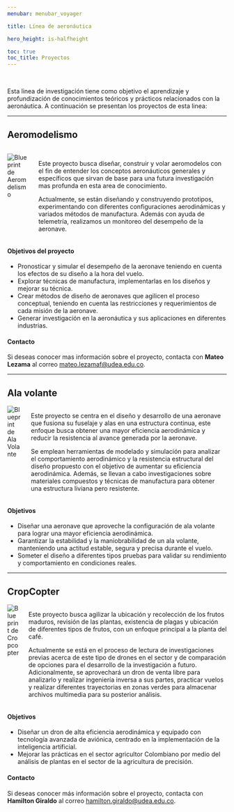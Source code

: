 ```yaml
---
menubar: menubar_voyager

title: Línea de aeronáutica

hero_height: is-halfheight

toc: true
toc_title: Proyectos
---
```

<link href="../../../assets/css/custom.css" rel="stylesheet" type="text/css">
<style>
  .hero.is-primary.is-bold {
    background-color: #262464;
    background-image: none;
  }
</style>


<div class="column has-text-centered">
  <a href="https://www.instagram.com/udea_aeronautics/" aria-label="Instagram de Linea de Aeronáutica" target="_blank"><i class="fab fa-instagram fa-3x"></i></a>
</div>
<br>

Esta linea de investigación tiene como objetivo el aprendizaje y profundización de conocimientos teóricos y prácticos relacionados con la aeronáutica. A continuación se presentan los proyectos de esta linea:

---

## Aeromodelismo
<img class="badges" src="https://img.shields.io/badge/-En%20curso-FFDD56" alt=""><br>

<div class="columns is-multiline is-vcentered">
  <div class="column is-one-third">
    <img id ="img-logos" src="../../img/blueprint_aeromodelismo.png" alt="Blueprint de Aeromdelismo">
  </div>
  <div class="column">
    <p>Este proyecto busca diseñar, construir y volar aeromodelos con el fin de entender los conceptos aeronáuticos generales y específicos que sirvan de base para una futura investigación mas profunda en esta area de conocimiento.</p>
    <p>Actualmente, se están diseñando y construyendo prototipos, experimentando con diferentes configuraciones aerodinámicas y variados métodos de manufactura. Además con ayuda de telemetría, realizamos un monitoreo del desempeño de la aeronave.</p>
  </div>
</div>

#### Objetivos del proyecto
- Pronosticar y simular el desempeño de la aeronave teniendo en cuenta los efectos de su diseño a la hora del vuelo. 
- Explorar técnicas de manufactura, implementarlas en los diseños y mejorar su técnica.
- Crear métodos de diseño de aeronaves que agilicen el proceso conceptual, teniendo en cuenta las restricciones y requerimientos de cada misión de la aeronave. 
- Generar investigación en la aeronáutica y sus aplicaciones en diferentes industrias.

#### Contacto
Si deseas conocer mas información sobre el proyecto, contacta con **Mateo Lezama** al correo [<u>mateo.lezamaf@udea.edu.co</u>](mailto:mateo.lezamaf@udea.edu.co).

---

## Ala volante
<img class="badges" src="https://img.shields.io/badge/-Inactivo-CC0F35" alt="">

<div class="columns is-multiline is-vcentered">
  <div class="column is-one-third">
    <img id ="img-logos" src="../../img/blueprint_alavolante.png" alt="Blueprint de Ala Volante">
  </div>
  <div class="column">
    <p>Este proyecto se centra en el diseño y desarrollo de una aeronave que fusiona su fuselaje y alas en una estructura continua, este enfoque busca obtener una mayor eficiencia aerodinámica y reducir la resistencia al avance generada por la aeronave.</p>
    <p>Se emplean herramientas de modelado y simulación para analizar el comportamiento aerodinámico y la resistencia estructural del diseño propuesto con el objetivo de aumentar su eficiencia aerodinámica. Además, se llevan a cabo investigaciones sobre materiales compuestos y técnicas de manufactura para obtener una estructura liviana pero resistente.</p>
  </div>
</div>

#### Objetivos
- Diseñar una aeronave que aproveche la configuración de ala volante para lograr una mayor eficiencia aerodinámica. 
- Garantizar la estabilidad y la maniobrabilidad de un ala volante, manteniendo una actitud estable, segura y precisa durante el vuelo.
- Someter el diseño a diferentes tipos pruebas para validar su rendimiento y comportamiento en condiciones reales.

---

## CropCopter
<img class="badges" src="https://img.shields.io/badge/-En%20curso-FFDD56" alt="">

<div class="columns is-multiline is-vcentered">
  <div class="column is-one-third">
    <img id ="img-logos" src="../../img/blueprint_cropcopter.png" alt="Blueprint de Cropcopter">
  </div>
  <div class="column">
    <p>Este proyecto busca agilizar la ubicación y recolección de los frutos maduros, revisión de las plantas, existencia de plagas y ubicación de diferentes tipos de frutos, con un enfoque principal a la planta del café.</p>
    <p>Actualmente se está en el proceso de lectura de investigaciones previas acerca de este tipo de drones en el sector y de comparación de opciones para el desarrollo de la investigación a futuro. Adicionalmente, se aprovechará un dron de venta libre para analizarlo y realizar ingeniería inversa a sus partes, practicar vuelos y realizar diferentes trayectorias en zonas verdes para almacenar archivos multimedia para su posterior análisis.</p>
  </div>
</div>

#### Objetivos
- Diseñar un dron de alta eficiencia aerodinámica y equipado con tecnología avanzada de aviónica, centrado en la implementación de la inteligencia artificial.
- Mejorar las prácticas en el sector agricultor Colombiano por medio del análisis de plantas en el sector de la agricultura de precisión.

#### Contacto
Si deseas conocer más información sobre el proyecto, contacta con **Hamilton Giraldo** al correo [<u>hamilton.giraldo@udea.edu.co</u>](mailto:hamilton.giraldo@udea.edu.co).